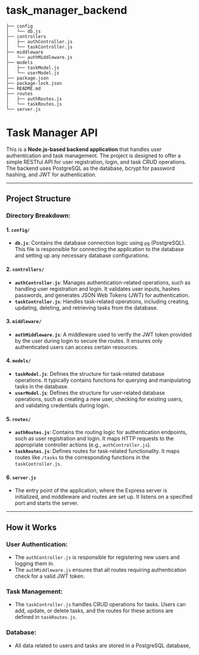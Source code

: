 # task_manager_backend
```
├── config
│   └── db.js
├── controllers
│   ├── authController.js
│   └── taskController.js
├── middleware
│   └── authMiddleware.js
├── models
│   ├── taskModel.js
│   └── userModel.js
├── package.json
├── package-lock.json
├── README.md
├── routes
│   ├── authRoutes.js
│   └── taskRoutes.js
└── server.js
```
# Task Manager API
This is a **Node.js-based backend application** that handles user authentication and task management. The project is designed to offer a simple RESTful API for user registration, login, and task CRUD operations. The backend uses PostgreSQL as the database, bcrypt for password hashing, and JWT for authentication.

---

## Project Structure

### **Directory Breakdown:**

#### 1. **`config/`**
   - **`db.js`**: Contains the database connection logic using `pg` (PostgreSQL). This file is responsible for connecting the application to the database and setting up any necessary database configurations.

#### 2. **`controllers/`**
   - **`authController.js`**: Manages authentication-related operations, such as handling user registration and login. It validates user inputs, hashes passwords, and generates JSON Web Tokens (JWT) for authentication.
   - **`taskController.js`**: Handles task-related operations, including creating, updating, deleting, and retrieving tasks from the database.

#### 3. **`middleware/`**
   - **`authMiddleware.js`**: A middleware used to verify the JWT token provided by the user during login to secure the routes. It ensures only authenticated users can access certain resources.

#### 4. **`models/`**
   - **`taskModel.js`**: Defines the structure for task-related database operations. It typically contains functions for querying and manipulating tasks in the database.
   - **`userModel.js`**: Defines the structure for user-related database operations, such as creating a new user, checking for existing users, and validating credentials during login.

#### 5. **`routes/`**
   - **`authRoutes.js`**: Contains the routing logic for authentication endpoints, such as user registration and login. It maps HTTP requests to the appropriate controller actions (e.g., `authController.js`).
   - **`taskRoutes.js`**: Defines routes for task-related functionality. It maps routes like `/tasks` to the corresponding functions in the `taskController.js`.

#### 6. **`server.js`**
   - The entry point of the application, where the Express server is initialized, and middleware and routes are set up. It listens on a specified port and starts the server.

---

## How it Works

### **User Authentication:**
- The `authController.js` is responsible for registering new users and logging them in.
- The `authMiddleware.js` ensures that all routes requiring authentication check for a valid JWT token.

### **Task Management:**
- The `taskController.js` handles CRUD operations for tasks. Users can add, update, or delete tasks, and the routes for these actions are defined in `taskRoutes.js`.

### **Database:**
- All data related to users and tasks are stored in a PostgreSQL database,
